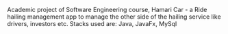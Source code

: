 Academic project of Software Engineering course, Hamari Car - a Ride hailing management app to manage the other side of the hailing service like drivers, investors etc.
Stacks used are: Java, JavaFx, MySql
